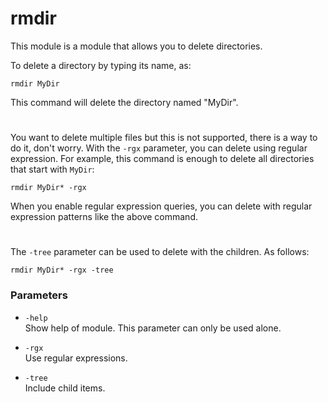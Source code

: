 # rmdir

This module is a module that allows you to delete directories.

To delete a directory by typing its name, as:
```
rmdir MyDir
```
This command will delete the directory named "MyDir".
#
You want to delete multiple files but this is not supported, there is a way to do it, don't worry. With the ``-rgx`` parameter, you can delete using regular expression. For example, this command is enough to delete all directories that start with ``MyDir``:
```
rmdir MyDir* -rgx
```
When you enable regular expression queries, you can delete with regular expression patterns like the above command.
#
The ``-tree`` parameter can be used to delete with the children. As follows:
```
rmdir MyDir* -rgx -tree
```

### Parameters

+ ``-help``<br>
    Show help of module. This parameter can only be used alone.

+ ``-rgx``<br>
    Use regular expressions.

+ ``-tree``<br>
    Include child items.
    
